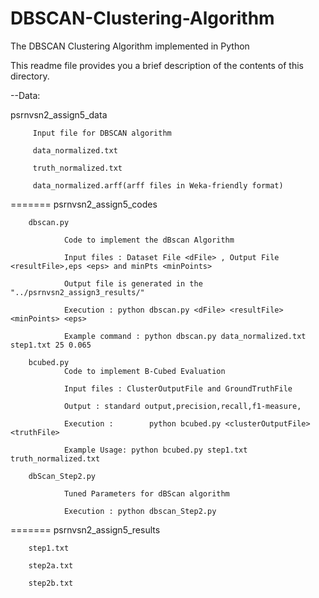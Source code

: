 # DBSCAN-Clustering-Algorithm
The DBSCAN Clustering Algorithm implemented in Python

This readme file provides you a brief description of the contents of this directory.

--Data:

psrnvsn2_assign5_data

         Input file for DBSCAN algorithm
         
         data_normalized.txt
         
         truth_normalized.txt
         
         data_normalized.arff(arff files in Weka-friendly format)
         
=======
psrnvsn2_assign5_codes

        dbscan.py
        
                Code to implement the dBscan Algorithm
                
                Input files : Dataset File <dFile> , Output File <resultFile>,eps <eps> and minPts <minPoints>
                
                Output file is generated in the "../psrnvsn2_assign3_results/"
                
                Execution : python dbscan.py <dFile> <resultFile> <minPoints> <eps>
                
                Example command : python dbscan.py data_normalized.txt step1.txt 25 0.065
                
        bcubed.py
                Code to implement B-Cubed Evaluation
                
                Input files : ClusterOutputFile and GroundTruthFile
                
                Output : standard output,precision,recall,f1-measure,
                                
                Execution :        python bcubed.py <clusterOutputFile> <truthFile>
                
                Example Usage: python bcubed.py step1.txt truth_normalized.txt
                
        dbScan_Step2.py
        
                Tuned Parameters for dBScan algorithm
                
                Execution : python dbscan_Step2.py
                

=======
psrnvsn2_assign5_results

        step1.txt
        
        step2a.txt
        
        step2b.txt
        

